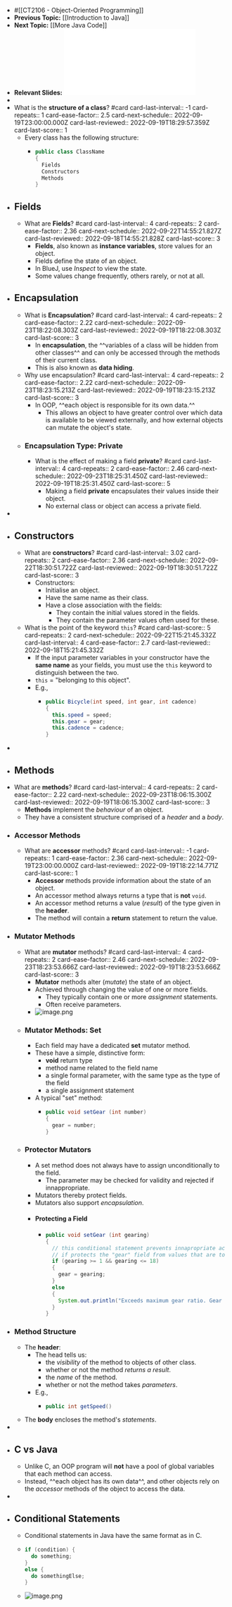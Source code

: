 - #[[CT2106 - Object-Oriented Programming]]
- **Previous Topic:** [[Introduction to Java]]
- **Next Topic:** [[More Java Code]]
- **Relevant Slides:** ![Lecture02.pdf](../assets/Lecture02_1663059993088_0.pdf)
-
- What is the **structure of a class**? #card
  card-last-interval:: -1
  card-repeats:: 1
  card-ease-factor:: 2.5
  card-next-schedule:: 2022-09-19T23:00:00.000Z
  card-last-reviewed:: 2022-09-19T18:29:57.359Z
  card-last-score:: 1
	- Every class has the following structure:
		- ```java
		  public class ClassName 
		  {
		    Fields
		    Constructors
		    Methods
		  }
		  ```
- ## Fields
	- What are **Fields**? #card
	  card-last-interval:: 4
	  card-repeats:: 2
	  card-ease-factor:: 2.36
	  card-next-schedule:: 2022-09-22T14:55:21.827Z
	  card-last-reviewed:: 2022-09-18T14:55:21.828Z
	  card-last-score:: 3
		- **Fields**, also known as **instance variables**, store values for an object.
		- Fields define the state of an object.
		- In BlueJ, use *Inspect* to view the state.
		- Some values change frequently, others rarely, or not at all.
- ## Encapsulation
	- What is **Encapsulation**? #card
	  card-last-interval:: 4
	  card-repeats:: 2
	  card-ease-factor:: 2.22
	  card-next-schedule:: 2022-09-23T18:22:08.303Z
	  card-last-reviewed:: 2022-09-19T18:22:08.303Z
	  card-last-score:: 3
		- In **encapsulation**, the ^^variables of a class will be hidden from other classes^^ and can only be accessed through the methods of their current class.
		- This is also known as **data hiding**.
	- Why use encapsulation? #card
	  card-last-interval:: 4
	  card-repeats:: 2
	  card-ease-factor:: 2.22
	  card-next-schedule:: 2022-09-23T18:23:15.213Z
	  card-last-reviewed:: 2022-09-19T18:23:15.213Z
	  card-last-score:: 3
		- In OOP, ^^each object is responsible for its own data.^^
			- This allows an object to have greater control over which data is available to be viewed externally, and how external objects can mutate the object's state.
	- ### Encapsulation Type: Private
		- What is the effect of making a field **private**? #card
		  card-last-interval:: 4
		  card-repeats:: 2
		  card-ease-factor:: 2.46
		  card-next-schedule:: 2022-09-23T18:25:31.450Z
		  card-last-reviewed:: 2022-09-19T18:25:31.450Z
		  card-last-score:: 5
			- Making a field **private** encapsulates their values inside their object.
			- No external class or object can access a private field.
-
- ## Constructors
	- What are **constructors**? #card
	  card-last-interval:: 3.02
	  card-repeats:: 2
	  card-ease-factor:: 2.36
	  card-next-schedule:: 2022-09-22T18:30:51.722Z
	  card-last-reviewed:: 2022-09-19T18:30:51.722Z
	  card-last-score:: 3
		- Constructors:
			- Initialise an object.
			- Have the same name as their class.
			- Have a close association with the fields:
				- They contain the initial values stored in the fields.
				- They contain the parameter values often used for these.
	- What is the point of the keyword `this`? #card
	  card-last-score:: 5
	  card-repeats:: 2
	  card-next-schedule:: 2022-09-22T15:21:45.332Z
	  card-last-interval:: 4
	  card-ease-factor:: 2.7
	  card-last-reviewed:: 2022-09-18T15:21:45.332Z
		- If the input parameter variables in your constructor have the **same name** as your fields, you must use the `this` keyword to distinguish between the two.
		- `this` = "belonging to this object".
		- E.g.,
			- ```java
			  public Bicycle(int speed, int gear, int cadence)
			  {
			    this.speed = speed;
			    this.gear = gear;
			    this.cadence = cadence;
			  }
			  ```
-
- ## Methods
- What are **methods**? #card
  card-last-interval:: 4
  card-repeats:: 2
  card-ease-factor:: 2.22
  card-next-schedule:: 2022-09-23T18:06:15.300Z
  card-last-reviewed:: 2022-09-19T18:06:15.300Z
  card-last-score:: 3
	- **Methods** implement the *behaviour* of an object.
	- They have a consistent structure comprised of a *header* and a *body*.
- ### Accessor Methods
	- What are **accessor** methods? #card
	  card-last-interval:: -1
	  card-repeats:: 1
	  card-ease-factor:: 2.36
	  card-next-schedule:: 2022-09-19T23:00:00.000Z
	  card-last-reviewed:: 2022-09-19T18:22:14.771Z
	  card-last-score:: 1
		- **Accessor** methods provide information about the state of an object.
		- An accessor method always returns a type that is **not** `void`.
		- An accessor method returns a value (*result*) of the type given in the **header**.
		- The method will contain a **return** statement to return the value.
- ### Mutator Methods
	- What are **mutator** methods? #card
	  card-last-interval:: 4
	  card-repeats:: 2
	  card-ease-factor:: 2.46
	  card-next-schedule:: 2022-09-23T18:23:53.666Z
	  card-last-reviewed:: 2022-09-19T18:23:53.666Z
	  card-last-score:: 3
		- **Mutator** methods alter (*mutate*) the state of an object.
		- Achieved through changing the value of one or more fields.
			- They typically contain one or more *assignment* statements.
			- Often receive parameters.
		- ![image.png](../assets/image_1663063179688_0.png)
	- ### Mutator Methods: Set
		- Each field may have a dedicated **set** mutator method.
		- These have a simple, distinctive form:
			- **void** return type
			- method name related to the field name
			- a single formal parameter, with the same type as the type of the field
			- a single assignment statement
		- A typical "set" method:
			- ```java
			  public void setGear (int number)
			  {
			    gear = number;
			  }
			  ```
	- ### Protector Mutators
		- A set method does not always have to assign unconditionally to the field.
			- The parameter may be checked for validity and rejected if innappropriate.
		- Mutators thereby protect fields.
		- Mutators also support *encapsulation*.
		- #### Protecting a Field
			- ```java
			  public void setGear (int gearing)
			  {
			    // this conditional statement prevents innapropriate action.
			    // if protects the "gear" field from values that are too large or too small.
			    if (gearing >= 1 && gearing <= 18)
			    {
			      gear = gearing;
			    }
			    else
			    {
			      System.out.println("Exceeds maximum gear ratio. Gear not set");
			    }
			  }
			  ```
- ### Method Structure
	- The **header**:
		- The head tells us:
			- the *visibility* of the method to objects of other class.
			- whether or not the method *returns a result*.
			- the *name* of the method.
			- whether or not the method takes *parameters*.
		- E.g.,
			- ```java
			  public int getSpeed()
			  ```
	- The **body** encloses the method's *statements*.
-
- ## C vs Java
	- Unlike C, an OOP program will **not** have a pool of global variables that each method can access.
	- Instead, ^^each object has its own data^^, and other objects rely on the *accessor* methods of the object to access the data.
-
- ## Conditional Statements
	- Conditional statements in Java have the same format as in C.
	- ```java
	  if (condition) {
	    do something;
	  }
	  else {
	    do somethingElse;
	  }
	  ```
	- ![image.png](../assets/image_1663063508214_0.png)